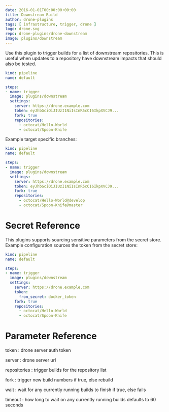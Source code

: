 ```yaml
---
date: 2016-01-01T00:00:00+00:00
title: Downstream Build
author: drone-plugins
tags: [ infrastructure, trigger, drone ]
logo: drone.svg
repo: drone-plugins/drone-downstream
image: plugins/downstream
---
```


Use this plugin to trigger builds for a list of downstream repositories. This
is useful when updates to a repository have downstream impacts that should also
be tested.

```yaml
kind: pipeline
name: default

steps:
- name: trigger  
  image: plugins/downstream
  settings:
    server: https://drone.example.com
    token: eyJhbGciOiJIUzI1NiIsInR5cCI6IkpXVCJ9...
    fork: true
    repositories:
      - octocat/Hello-World
      - octocat/Spoon-Knife
```

Example target specific branches:

```yaml
kind: pipeline
name: default

steps:
- name: trigger  
  image: plugins/downstream
  settings:
    server: https://drone.example.com
    token: eyJhbGciOiJIUzI1NiIsInR5cCI6IkpXVCJ9...
    fork: true
    repositories:
      - octocat/Hello-World@develop
      - octocat/Spoon-Knife@master
```

# Secret Reference

This plugins supports sourcing sensitive parameters from the secret store. Example configuration sources the token from the secret store:

```yaml
kind: pipeline
name: default

steps:
- name: trigger  
  image: plugins/downstream
  settings:
    server: https://drone.example.com
    token:
      from_secret: docker_token
    fork: true
    repositories:
      - octocat/Hello-World
      - octocat/Spoon-Knife
```

# Parameter Reference

token
: drone server auth token

server
: drone server url

repositories
: trigger builds for the repository list

fork
: trigger new build numbers if true, else rebuild

wait
: wait for any currently running builds to finish if true, else fails

timeout
: how long to wait on any currently running builds defaults to 60 seconds
